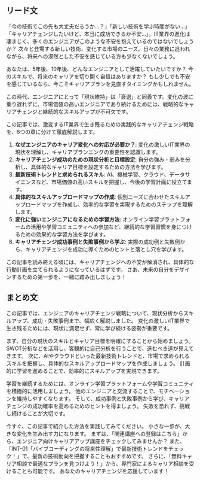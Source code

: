 ## リード文

「今の技術でこの先も大丈夫だろうか…？」「新しい技術を学ぶ時間がない…」「キャリアチェンジしたいけど、本当に成功できるか不安…」。IT業界の進化は凄まじく、多くのエンジニアがこのような不安を抱えているのではないでしょうか？  次々と登場する新しい技術、変化する市場のニーズ。日々の業務に追われながら、将来への漠然とした不安を感じている方も少なくないでしょう。

あなたは、5年後、10年後、どんなエンジニアとして活躍していたいですか？  今のスキルで、将来のキャリアを切り開く自信はありますか？  もし少しでも不安を感じているなら、今こそキャリアプランを見直すタイミングかもしれません。

この時代、エンジニアにとって「現状維持」は「衰退」と同義です。変化の波に乗り遅れずに、市場価値の高いエンジニアであり続けるためには、戦略的なキャリアチェンジと継続的なスキルアップが不可欠です。

この記事では、激変するIT業界で生き残るための実践的なキャリアチェンジ戦略を、6つの章に分けて徹底解説します。

1. **なぜエンジニアのキャリア変化への対応が必要か？**: 変化の激しいIT業界の現状を理解し、キャリアプランニングの重要性を認識します。
2. **キャリアチェンジ成功のための現状分析と目標設定**: 自分の強み・弱みを分析し、具体的なキャリア目標を設定するための方法を学びます。
3. **最新技術トレンドと求められるスキル**: AI、機械学習、クラウド、データサイエンスなど、市場価値の高いスキルを把握し、今後の学習計画に役立てます。
4. **具体的なスキルアップロードマップの作成**: 個別ニーズに合わせたスキルアップロードマップを作成し、効率的な学習を実現するためのステップを理解します。
5. **変化に強いエンジニアになるための学習方法**: オンライン学習プラットフォームの活用や学習コミュニティへの参加など、継続的な学習習慣を身につけるための効果的な学習方法を学びます。
6. **キャリアチェンジ成功事例と失敗事例から学ぶ**: 実際の成功例と失敗例から、キャリアチェンジを成功に導くためのヒントと落とし穴を学びます。

この記事を読み終える頃には、キャリアチェンジへの不安が解消され、具体的な行動計画を立てられるようになっているはずです。  さあ、未来の自分をデザインするための第一歩を、一緒に踏み出しましょう！


## まとめ文

この記事では、エンジニアのキャリアチェンジ戦略について、現状分析からスキルアップ、成功・失敗事例まで、幅広く解説しました。  変化の激しいIT業界で生き残るためには、現状に満足せず、常に学び続ける姿勢が重要です。

まず、自分の現状のスキルとキャリア目標を明確にすることから始めましょう。  SWOT分析などを活用し、客観的に自己分析を行うことで、進むべき道が見えてきます。  次に、AIやクラウドといった最新技術トレンドと、市場で求められるスキルを把握し、具体的なスキルアップロードマップを作成しましょう。  計画的に学習を進めることで、効率的にスキルアップを実現できます。

学習を継続するためには、オンライン学習プラットフォームや学習コミュニティを積極的に活用しましょう。  他のエンジニアと交流することで、モチベーションを維持しやすくなります。  そして、成功事例と失敗事例から学び、キャリアチェンジの成功確率を高めるためのヒントを得ましょう。  失敗を恐れず、挑戦し続けることが大切です。

今すぐ、この記事で紹介した方法を実践してみてください。  小さな一歩が、大きな変化を生み出す力になります。  まずは、「関連講座への登録はこちら」から、エンジニア向けキャリアアップ講座をチェックしてみませんか？  また、「INT-01「バイブコーディングの将来性理解」で最新技術トレンドをチェック！」で、最新の技術動向を把握することもおすすめです。  さらに、「無料キャリア相談で最適なプランを見つけよう！」から、専門家によるキャリア相談を受けることも可能です。  あなたのキャリアチェンジを応援しています！
